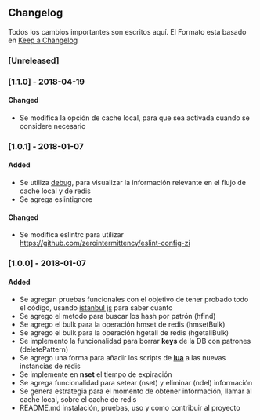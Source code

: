 ## Changelog

Todos los cambios importantes son escritos aquí. El Formato esta basado en [Keep a Changelog](http://keepachangelog.com/es-ES/1.0.0/)

### [Unreleased]

### [1.1.0] - 2018-04-19
#### Changed
- Se modifica la opción de cache local, para que sea activada cuando se considere necesario

### [1.0.1] - 2018-01-07
#### Added
- Se utiliza [debug][debug], para visualizar la información relevante en el flujo de cache local y de redis
- Se agrega eslintignore

#### Changed
- Se modifica eslintrc para utilizar https://github.com/zerointermittency/eslint-config-zi

### [1.0.0] - 2018-01-07
#### Added
- Se agregan pruebas funcionales con el objetivo de tener probado todo el código, usando [istanbul js][istanbul] para saber cuanto
- Se agrego el metodo para buscar los hash por patrón (hfind)
- Se agrego el bulk para la operación hmset de redis (hmsetBulk)
- Se agrego el bulk para la operación hgetall de redis (hgetallBulk)
- Se implemento la funcionalidad para borrar **keys** de la DB con patrones (deletePattern)
- Se agrego una forma para añadir los scripts de **[lua][lua]** a las nuevas instancias de redis
- Se implemente en **nset** el tiempo de expiración
- Se agrega funcionalidad para setear (nset) y eliminar (ndel) información
- Se genera estrategia para el momento de obtener información, llamar al cache local, sobre el cache de redis
- README.md instalación, pruebas, uso y como contribuir al proyecto

[defineCommand]: https://bitbucket.org/smartbox_way/nunchee-js/src/master/defineCommand
[defineCommandIndex]: https://bitbucket.org/smartbox_way/nunchee-js/src/master/defineCommand/index.js
[ioredis]: https://github.com/luin/ioredis
[newRedis]: https://github.com/luin/ioredis/blob/master/API.md#new_Redis
[redis]: https://redis.io
[redis-hgetall]: https://redis.io/commands/hgetall
[redis-hmset]: https://redis.io/commands/hmset
[redis-keys]: https://redis.io/commands/keys
[redis-del]: https://redis.io/commands/del
[lua]: https://redis.io/commands/eval
[istanbul]: https://istanbul.js.org/
[debug]: https://www.npmjs.com/package/debug